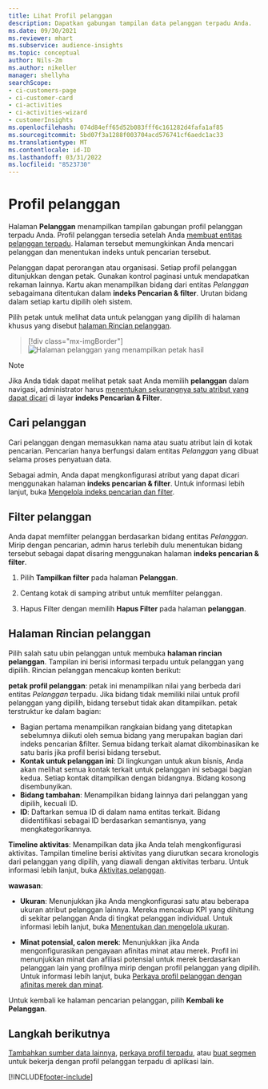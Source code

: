 ```yaml
---
title: Lihat Profil pelanggan
description: Dapatkan gabungan tampilan data pelanggan terpadu Anda.
ms.date: 09/30/2021
ms.reviewer: mhart
ms.subservice: audience-insights
ms.topic: conceptual
author: Nils-2m
ms.author: nikeller
manager: shellyha
searchScope:
- ci-customers-page
- ci-customer-card
- ci-activities
- ci-activities-wizard
- customerInsights
ms.openlocfilehash: 074d84eff65d52b083fff6c161282d4fafa1af85
ms.sourcegitcommit: 5bd07f3a1288f003704acd576741cf6aedc1ac33
ms.translationtype: MT
ms.contentlocale: id-ID
ms.lasthandoff: 03/31/2022
ms.locfileid: "8523730"
---
```

# <a name="customer-profiles"></a>Profil pelanggan

Halaman **Pelanggan** menampilkan tampilan gabungan profil pelanggan terpadu Anda. Profil pelanggan tersedia setelah Anda [membuat entitas pelanggan terpadu](data-unification.md). Halaman tersebut memungkinkan Anda mencari pelanggan dan menentukan indeks untuk pencarian tersebut.

Pelanggan dapat perorangan atau organisasi. Setiap profil pelanggan ditunjukkan dengan petak. Gunakan kontrol paginasi untuk mendapatkan rekaman lainnya. Kartu akan menampilkan bidang dari entitas *Pelanggan* sebagaimana ditentukan dalam **indeks Pencarian & filter**. Urutan bidang dalam setiap kartu dipilih oleh sistem.

Pilih petak untuk melihat data untuk pelanggan yang dipilih di halaman khusus yang disebut [halaman Rincian pelanggan](customer-profiles.md#customer-details-page).

> [!div class="mx-imgBorder"] 
> ![Halaman pelanggan yang menampilkan petak hasil](media/customers-page-result-tiles-B2C.png "Halaman pelanggan yang menampilkan petak hasil")

> [!NOTE]
> Jika Anda tidak dapat melihat petak saat Anda memilih **pelanggan** dalam navigasi, administrator harus [menentukan sekurangnya satu atribut yang dapat dicari](search-filter-index.md) di layar **indeks Pencarian & Filter**.

## <a name="search-for-customers"></a>Cari pelanggan

Cari pelanggan dengan memasukkan nama atau suatu atribut lain di kotak pencarian. Pencarian hanya berfungsi dalam entitas _Pelanggan_ yang dibuat selama proses penyatuan data.

Sebagai admin, Anda dapat mengkonfigurasi atribut yang dapat dicari menggunakan halaman **indeks pencarian & filter**. Untuk informasi lebih lanjut, buka [Mengelola indeks pencarian dan filter](search-filter-index.md).

## <a name="filter-customers"></a>Filter pelanggan

Anda dapat memfilter pelanggan berdasarkan bidang entitas _Pelanggan_. Mirip dengan pencarian, admin harus terlebih dulu menentukan bidang tersebut sebagai dapat disaring menggunakan halaman **indeks pencarian & filter**.

1. Pilih **Tampilkan filter** pada halaman **Pelanggan**.

1. Centang kotak di samping atribut untuk memfilter pelanggan.

1. Hapus Filter dengan memilih **Hapus Filter** pada halaman **pelanggan**.

## <a name="customer-details-page"></a>Halaman Rincian pelanggan

Pilih salah satu ubin pelanggan untuk membuka **halaman rincian pelanggan**. Tampilan ini berisi informasi terpadu untuk pelanggan yang dipilih. Rincian pelanggan mencakup konten berikut:

**petak profil pelanggan**: petak ini menampilkan nilai yang berbeda dari entitas _Pelanggan_ terpadu. Jika bidang tidak memiliki nilai untuk profil pelanggan yang dipilih, bidang tersebut tidak akan ditampilkan. petak terstruktur ke dalam bagian:  
  - Bagian pertama menampilkan rangkaian bidang yang ditetapkan sebelumnya diikuti oleh semua bidang yang merupakan bagian dari indeks pencarian &filter. Semua bidang terkait alamat dikombinasikan ke satu baris jika profil berisi bidang tersebut. 
  - **Kontak untuk pelanggan ini**: Di lingkungan untuk akun bisnis, Anda akan melihat semua kontak terkait untuk pelanggan ini sebagai bagian kedua. Setiap kontak ditampilkan dengan bidangnya. Bidang kosong disembunyikan.
  - **Bidang tambahan**: Menampilkan bidang lainnya dari pelanggan yang dipilih, kecuali ID. 
  - **ID**: Daftarkan semua ID di dalam nama entitas terkait. Bidang diidentifikasi sebagai ID berdasarkan semantisnya, yang mengkategorikannya.

**Timeline aktivitas**: Menampilkan data jika Anda telah mengkonfigurasi aktivitas. Tampilan timeline berisi aktivitas yang diurutkan secara kronologis dari pelanggan yang dipilih, yang diawali dengan aktivitas terbaru. Untuk informasi lebih lanjut, buka [Aktivitas pelanggan](activities.md).

**wawasan**:  
  - **Ukuran**: Menunjukkan jika Anda mengkonfigurasi satu atau beberapa ukuran atribut pelanggan lainnya. Mereka mencakup KPI yang dihitung di sekitar pelanggan Anda di tingkat pelanggan individual. Untuk informasi lebih lanjut, buka [Menentukan dan mengelola ukuran](measures.md).

  - **Minat potensial, calon merek**: Menunjukkan jika Anda mengonfigurasikan pengayaan afinitas minat atau merek. Profil ini menunjukkan minat dan afiliasi potensial untuk merek berdasarkan pelanggan lain yang profilnya mirip dengan profil pelanggan yang dipilih. Untuk informasi lebih lanjut, buka [Perkaya profil pelanggan dengan afinitas merek dan minat](enrichment-microsoft.md).

Untuk kembali ke halaman pencarian pelanggan, pilih **Kembali ke Pelanggan**.

## <a name="next-steps"></a>Langkah berikutnya

[Tambahkan sumber data lainnya](data-sources.md), [perkaya profil terpadu](enrichment-hub.md), atau [buat segmen](segments.md) untuk bekerja dengan profil pelanggan terpadu di aplikasi lain.


[!INCLUDE[footer-include](../includes/footer-banner.md)]
